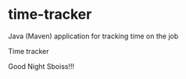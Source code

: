# time-tracker
Java (Maven) application for tracking time on the job

Time tracker

Good Night Sboiss!!!
